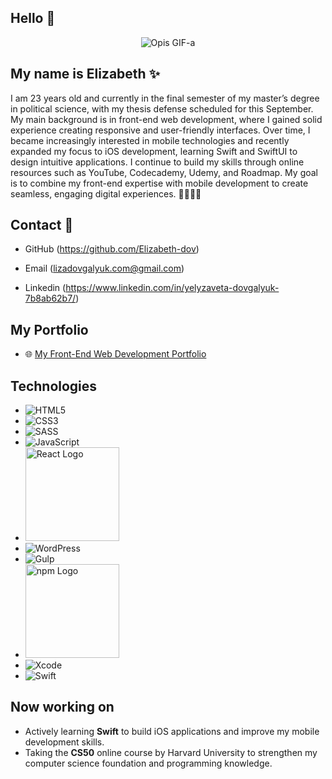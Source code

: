 ## Hello 👋

<p align="center">
  <img src="https://media.giphy.com/media/L1R1tvI9svkIWwpVYr/giphy.gif" alt="Opis GIF-a">
</p>

## My name is **Elizabeth** ✨

I am 23 years old and currently in the final semester of my master’s degree in political science, with my thesis defense scheduled for this September. My main background is in front-end web development, where I gained solid experience creating responsive and user-friendly interfaces. Over time, I became increasingly interested in mobile technologies and recently expanded my focus to iOS development, learning Swift and SwiftUI to design intuitive applications. I continue to build my skills through online resources such as YouTube, Codecademy, Udemy, and Roadmap. My goal is to combine my front-end expertise with mobile development to create seamless, engaging digital experiences. 🚀👩🏼‍💻

## Contact 📩

- GitHub (https://github.com/Elizabeth-dov)
  
- Email (lizadovgalyuk.com@gmail.com)

- Linkedin (https://www.linkedin.com/in/yelyzaveta-dovgalyuk-7b8ab62b7/)



## My Portfolio 
- 🌐 [My Front-End Web Development Portfolio](https://elizabeth-dov.github.io/Project_6-my.portfolio/)



## Technologies

- ![HTML5](https://img.shields.io/badge/HTML5-E34F26?style=for-the-badge&logo=html5&logoColor=white)
- ![CSS3](https://img.shields.io/badge/CSS3-1572B6?style=for-the-badge&logo=css3&logoColor=white)
- ![SASS](https://img.shields.io/badge/SASS-CC6699?style=for-the-badge&logo=sass&logoColor=white)
- ![JavaScript](https://img.shields.io/badge/JavaScript-F7DF1E?style=for-the-badge&logo=javascript&logoColor=black)
- <img src="https://upload.wikimedia.org/wikipedia/commons/a/a7/React-icon.svg" alt="React Logo" width="150"/>
- ![WordPress](https://img.shields.io/badge/WordPress-21759B?style=for-the-badge&logo=wordpress&logoColor=white)
- ![Gulp](https://img.shields.io/badge/-Gulp-CF4647?logo=gulp&logoColor=white&style=flat)
- <img src="https://upload.wikimedia.org/wikipedia/commons/d/db/Npm-logo.svg" alt="npm Logo" width="150"/>
- ![Xcode](https://img.shields.io/badge/Xcode-147EFB?style=for-the-badge&logo=xcode&logoColor=white)
- ![Swift](https://img.shields.io/badge/Swift-F05138?style=for-the-badge&logo=swift&logoColor=white)







## Now working on

- Actively learning **Swift** to build iOS applications and improve my mobile development skills.
- Taking the **CS50** online course by Harvard University to strengthen my computer science foundation and programming knowledge. 



